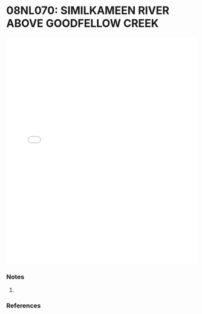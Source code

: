# 08NL070: SIMILKAMEEN RIVER ABOVE GOODFELLOW CREEK

<iframe src="/_static/stations/08NL070_fdc.html" width="100%" height="600" frameborder="0"></iframe>

### Notes
1. 

### References

